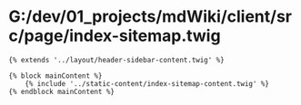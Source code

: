 # G:/dev/01_projects/mdWiki/client/src/page/index-sitemap.twig
```twig
{% extends '../layout/header-sidebar-content.twig' %}

{% block mainContent %}
    {% include '../static-content/index-sitemap-content.twig' %}
{% endblock mainContent %}
 ```